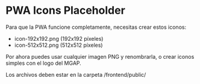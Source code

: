 # PWA Icons Placeholder

Para que la PWA funcione completamente, necesitas crear estos iconos:

- icon-192x192.png (192x192 píxeles)
- icon-512x512.png (512x512 píxeles)

Por ahora puedes usar cualquier imagen PNG y renombrarla, o crear iconos simples con el logo del MGAP.

Los archivos deben estar en la carpeta /frontend/public/